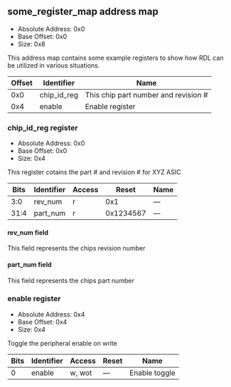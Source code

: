 <!---
Markdown description for SystemRDL register map.

Don't override. Generated from: some_register_map
  - example/minimal_example.rdl
-->

## some_register_map address map

- Absolute Address: 0x0
- Base Offset: 0x0
- Size: 0x8

<p>This address map contains some example registers to show
how RDL can be utilized in various situations.</p>

|Offset| Identifier|                Name                |
|------|-----------|------------------------------------|
|  0x0 |chip_id_reg|This chip part number and revision #|
|  0x4 |   enable  |           Enable register          |

### chip_id_reg register

- Absolute Address: 0x0
- Base Offset: 0x0
- Size: 0x4

<p>This register cotains the part # and revision # for XYZ ASIC</p>

|Bits|Identifier|Access|  Reset  |Name|
|----|----------|------|---------|----|
| 3:0|  rev_num |   r  |   0x1   |  — |
|31:4| part_num |   r  |0x1234567|  — |

#### rev_num field

<p>This field represents the chips revision number</p>

#### part_num field

<p>This field represents the chips part number</p>

### enable register

- Absolute Address: 0x4
- Base Offset: 0x4
- Size: 0x4

<p>Toggle the peripheral enable on write</p>

|Bits|Identifier|Access|Reset|     Name    |
|----|----------|------|-----|-------------|
|  0 |  enable  |w, wot|  —  |Enable toggle|
